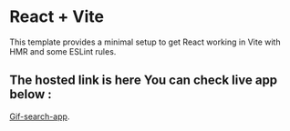 # React + Vite

This template provides a minimal setup to get React working in Vite with HMR and some ESLint rules.

## The hosted link is here You can check live app below :

[Gif-search-app](https://gif-search-app-byniraj.netlify.app/).